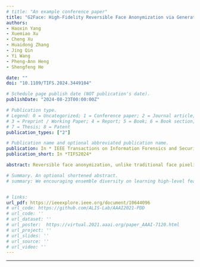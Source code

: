 ```yaml
---
# title: "An example conference paper"
title: "G2Face: High-Fidelity Reversible Face Anonymization via Generative and Geometric Priors"
authors:
- Haoxin Yang 
- Xuemiao Xu 
- Cheng Xu 
- Huaidong Zhang
- Jing Qin
- Yi Wang
- Pheng-Ann Heng
- Shengfeng He

date: ""
doi: "10.1109/TIFS.2024.3449104"

# Schedule page publish date (NOT publication's date).
publishDate: "2024-08-23T00:00:00Z"

# Publication type.
# Legend: 0 = Uncategorized; 1 = Conference paper; 2 = Journal article;
# 3 = Preprint / Working Paper; 4 = Report; 5 = Book; 6 = Book section;
# 7 = Thesis; 8 = Patent
publication_types: ["2"]

# Publication name and optional abbreviated publication name.
publication: In * IEEE Transactions on Information Forensics and Security.*
publication_short: In *TIFS2024*

abstract: Reversible face anonymization, unlike traditional face pixelization, seeks to replace sensitive identity information in facial images with synthesized alternatives, preserving privacy without sacrificing image clarity. Traditional methods, such as encoder-decoder networks, often result in significant loss of facial details due to their limited learning capacity. Additionally, relying on latent manipulation in pre-trained GANs can lead to changes in ID-irrelevant attributes, adversely affecting data utility due to GAN inversion inaccuracies. This paper introduces G 2 Face, which leverages both generative and geometric priors to enhance identity manipulation, achieving high-quality reversible face anonymization without compromising data utility. We utilize a 3D face model to extract geometric information from the input face, integrating it with a pre-trained GAN-based decoder. This synergy of generative and geometric priors allows the decoder to produce realistic anonymized faces with consistent geometry. Moreover, multi-scale facial features are extracted from the original face and combined with the decoder using our novel identity-aware feature fusion blocks (IFF). This integration enables precise blending of the generated facial patterns with the original ID-irrelevant features, resulting in accurate identity manipulation. Extensive experiments demonstrate that our method outperforms existing state-of-the-art techniques in face anonymization and recovery, while preserving high data utility.

# Summary. An optional shortened abstract.
# summary: We encouraging ensemble diversity on learning high-level feature representations and gradient dispersion in simultaneous training of deep ensemble networks.


# links:
url_pdf: https://ieeexplore.ieee.org/document/10644096
# url_code: https://github.com/ALIS-Lab/AAAI2021-PDD
# url_code: ''
# url_dataset: ''
# url_poster:  https://virtual.2021.aaai.org/paper_AAAI-7120.html
# url_project: ''
# url_slides: ''
# url_source: ''
# url_video: ''
---
```

---
